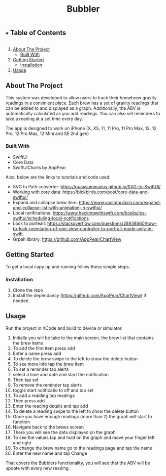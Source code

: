 <!--
*** Thanks for checking out the Best-README-Template. If you have a suggestion
*** that would make this better, please fork the repo and create a pull request
*** or simply open an issue with the tag "enhancement".
*** Thanks again! Now go create something AMAZING! :D
***
***
***
*** To avoid retyping too much info. Do a search and replace for the following:
*** github_username, repo_name, twitter_handle, email, project_title, project_description
-->

<!-- PROJECT LOGO -->
<br />
<p align="center">
  <h1 align="center">Bubbler</h1>
</p>



<!-- TABLE OF CONTENTS -->
<details open="open">
  <summary><h2 style="display: inline-block">Table of Contents</h2></summary>
  <ol>
    <li>
      <a href="#about-the-project">About The Project</a>
      <ul>
        <li><a href="#built-with">Built With</a></li>
      </ul>
    </li>
    <li>
      <a href="#getting-started">Getting Started</a>
      <ul>
        <li><a href="#installation">Installation</a></li>
      </ul>
    </li>
    <li><a href="#usage">Usage</a></li>
  </ol>
</details>



<!-- ABOUT THE PROJECT -->
## About The Project

This system was developed to allow users to track their homebrew gravity readings in a convinient place. Each brew has a set of gravity readings that can be added to and displayed as a graph. Additionally, the ABV is automatically calculated as you add readings. You can also set reminders to take a reading at a set time every day.

The app is designed to work on iPhone (X, XS, 11, 11 Pro, 11 Pro Max, 12, 12 Pro, 12 Pro Max, 12 Mini and SE 2nd gen)


### Built With

* []()SwiftUI
* []()Core Data
* []()SwiftUICharts by AppPear

Also, below are the links to tutorials and code used.

* []()SVG to Path converter: https://quassummanus.github.io/SVG-to-SwiftUI/
* []()Working with core data: https://blckbirds.com/post/core-data-and-swiftui/
* []()Expand and collapse brew item: https://www.vadimbulavin.com/expand-and-collapse-list-with-animation-in-swiftui/
* []()Local notifications: https://www.hackingwithswift.com/books/ios-swiftui/scheduling-local-notifications
* []()Lock to porteait: https://stackoverflow.com/questions/28938660/how-to-lock-orientation-of-one-view-controller-to-portrait-mode-only-in-swift
* []()Grpah library: https://github.com/AppPear/ChartView


<!-- GETTING STARTED -->
## Getting Started

To get a local copy up and running follow these simple steps.

### Installation

1. Clone the repo
2. Install the dependancy (https://github.com/AppPear/ChartView) if needed


<!-- USAGE EXAMPLES -->
## Usage
Run the project in XCode and build to device or simulator.

1. Initially you will be take to the main screen, the brew list that contains the brew items
2. To add the first item press add
3. Enter a name press add
4. To delete the brew swipe to the left to show the delete button
5. To see more info tap the brew item
6. To set a reminder tap alerts
7. select a time and date and start the notification
8. Then tap set
9. To remove the reminder tap alerts
10. toggle start notificatio to off and tap set
11. To add a reaiding tap readings
12. Then press add
13. Enter the reading details and tap add
14. To delete a reading swipe to the left to show the delete button
16. Once you have enough readings (more than 2) the graph will start to function
17. Navigate back to the brews screen
18. There you will see the data displayed on the graph
19. To see the values tap and hold on the graph and move your finger left and right
20. To change the brew name go to the readings page and tap the name
21. Enter the new name and tap Change

That covers the Bubblers functionality, you will see that the ABV will be update with every new reading.


